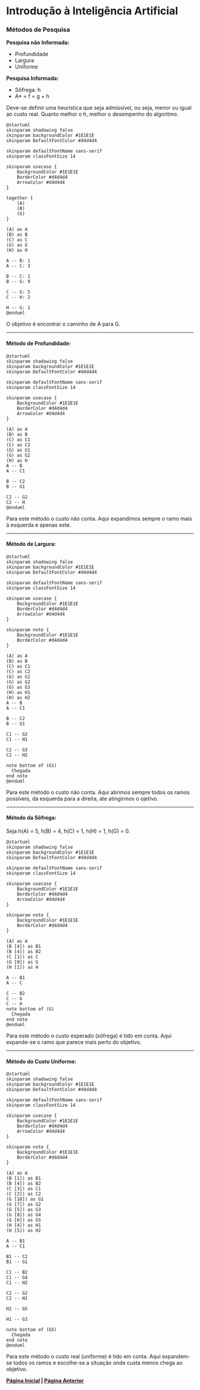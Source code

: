 # Introdução à Inteligência Artificial

### **Métodos de Pesquisa**

**Pesquisa não Informada:**
- Profundidade
- Largura
- Uniforme

**Pesquisa Informada:**
- Sôfrega: h
- A* = f = g + h

Deve-se definir uma heuristica que seja admissível, ou seja, menor ou igual ao custo real.
Quanto melhor o h, melhor o desempenho do algoritmo.

```plantuml
@startuml
skinparam shadowing false
skinparam backgroundColor #1E1E1E
skinparam DefaultFontColor #d4d4d4

skinparam defaultFontName sans-serif
skinparam classFontSize 14

skinparam usecase {
    BackgroundColor #1E1E1E
    BorderColor #d4d4d4
    ArrowColor #d4d4d4
}

together {
    (A)
    (B)
    (G)
}

(A) as A
(B) as B
(C) as C
(G) as G
(H) as H

A -- B: 1
A -- C: 3

B -- C: 1
B -- G: 9

C -- G: 5
C -- H: 2

H -- G: 1
@enduml
```
O objetivo é encontrar o caminho de A para G.

---

#### **Método de Profundidade:**

```plantuml
@startuml
skinparam shadowing false
skinparam backgroundColor #1E1E1E
skinparam DefaultFontColor #d4d4d4

skinparam defaultFontName sans-serif
skinparam classFontSize 14

skinparam usecase {
    BackgroundColor #1E1E1E
    BorderColor #d4d4d4
    ArrowColor #d4d4d4
}

(A) as A
(B) as B
(C) as C1
(C) as C2
(G) as G1
(G) as G2
(H) as H
A -- B
A -- C1

B -- C2
B -- G1

C2 -- G2
C2 -- H
@enduml
```

Para este método o custo não conta. Aqui expandimos sempre o ramo mais à esquerda e apenas este.

---

#### **Método de Largura:**

```plantuml
@startuml
skinparam shadowing false
skinparam backgroundColor #1E1E1E
skinparam DefaultFontColor #d4d4d4

skinparam defaultFontName sans-serif
skinparam classFontSize 14

skinparam usecase {
    BackgroundColor #1E1E1E
    BorderColor #d4d4d4
    ArrowColor #d4d4d4
}

skinparam note {
    BackgroundColor #1E1E1E
    BorderColor #d4d4d4
}

(A) as A
(B) as B
(C) as C1
(C) as C2
(G) as G1
(G) as G2
(G) as G3
(H) as H1
(H) as H2
A -- B
A -- C1

B -- C2
B -- G1

C1 -- G2
C1 -- H1

C2 -- G3
C2 -- H2

note bottom of (G1)
  Chegada
end note
@enduml
```

Para este método o custo não conta. Aqui abrimos sempre todos os ramos possíveis, da esquerda para a direita, ate atingirmos o ojetivo.

---

#### **Método da Sôfrega:**

Seja h(A) = 5, h(B) = 4, h(C) = 1, h(H) = 1, h(G) = 0.

```plantuml
@startuml
skinparam shadowing false
skinparam backgroundColor #1E1E1E
skinparam DefaultFontColor #d4d4d4

skinparam defaultFontName sans-serif
skinparam classFontSize 14

skinparam usecase {
    BackgroundColor #1E1E1E
    BorderColor #d4d4d4
    ArrowColor #d4d4d4
}

skinparam note {
    BackgroundColor #1E1E1E
    BorderColor #d4d4d4
}

(A) as A
(B [4]) as B1
(B [4]) as B2
(C [1]) as C
(G [0]) as G
(H [1]) as H

A -- B1
A -- C

C -- B2
C -- G
C -- H
note bottom of (G)
  Chegada
end note
@enduml
```

Para este método o custo esperado (sôfrega) é tido em conta. Aqui expande-se o ramo que parece mais perto do objetivo.

---

#### **Método do Custo Uniforme:**

```plantuml
@startuml
skinparam shadowing false
skinparam backgroundColor #1E1E1E
skinparam DefaultFontColor #d4d4d4

skinparam defaultFontName sans-serif
skinparam classFontSize 14

skinparam usecase {
    BackgroundColor #1E1E1E
    BorderColor #d4d4d4
    ArrowColor #d4d4d4
}

skinparam note {
    BackgroundColor #1E1E1E
    BorderColor #d4d4d4
}

(A) as A
(B [1]) as B1
(B [4]) as B2
(C [3]) as C1
(C [2]) as C2
(G [10]) as G1
(G [7]) as G2
(G [5]) as G3
(G [8]) as G4
(G [6]) as G5
(H [4]) as H1
(H [5]) as H2

A -- B1
A -- C1

B1 -- C2
B1 -- G1

C1 -- B2
C1 -- G4
C1 -- H2

C2 -- G2
C2 -- H1

H2 -- G5

H1 -- G3

note bottom of (G5)
  Chegada
end note
@enduml
```

Para este método o custo real (uniforme) é tido em conta. Aqui expandem-se todos os ramos e escolhe-se a situação onde custa menos chega ao objetivo.

**[Página Inicial](../../../index.md) | [Página Anterior](./Main.md)**